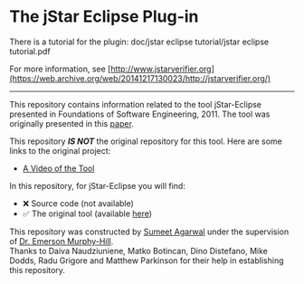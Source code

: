 The jStar Eclipse Plug-in
=============================

There is a tutorial for the plugin:
   doc/jstar eclipse tutorial/jstar eclipse tutorial.pdf

For more information, see [http://www.jstarverifier.org](https://web.archive.org/web/20141217130023/http://jstarverifier.org/)
___
This repository contains information related to the tool jStar-Eclipse presented in Foundations of Software Engineering, 2011. The tool was originally presented in this [paper](http://www.cl.cam.ac.uk/~mb741/papers/fse11.pdf).

This repository <b><i>IS NOT</i></b> the original repository for this tool. Here are some links to the original project:

* [A Video of the Tool](https://www.youtube.com/watch?v=2QRbdlppgrk)

In this repository, for jStar-Eclipse you will find:

* :x: Source code (not available)<br>
* :white_check_mark: The original tool (available [here](https://github.com/SoftwareEngineeringToolDemos/FSE-2011-jstar-eclipse/tree/master/bin))

This repository was constructed by [Sumeet Agarwal](https://github.com/sumeet29) under the supervision of [Dr. Emerson Murphy-Hill](https://github.com/CaptainEmerson).<br>
Thanks to Daiva Naudziuniene, Matko Botincan, Dino Distefano, Mike Dodds, Radu Grigore and Matthew Parkinson for their help in establishing this repository.

